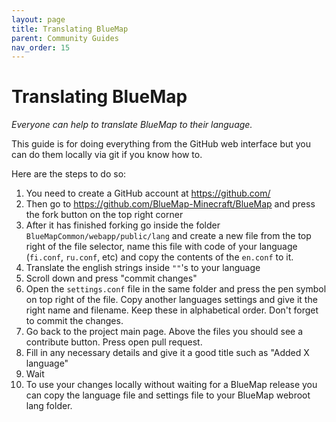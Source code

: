```yaml
---
layout: page
title: Translating BlueMap
parent: Community Guides
nav_order: 15
---
```


# Translating BlueMap

*Everyone can help to translate BlueMap to their language.*

This guide is for doing everything from the GitHub web interface but you can do them locally via git if you know how to.

Here are the steps to do so:

1. You need to create a GitHub account at <https://github.com/>
2. Then go to <https://github.com/BlueMap-Minecraft/BlueMap> and press the fork button on the top right corner
3. After it has finished forking go inside the folder `BlueMapCommon/webapp/public/lang` and create a new file from the top right of the file selector, name this file with code of your language (`fi.conf`, `ru.conf`, etc) and copy the contents of the `en.conf` to it.
4. Translate the english strings inside `""`'s to your language
5. Scroll down and press "commit changes"
6. Open the `settings.conf` file in the same folder and press the pen symbol on top right of the file. Copy another languages settings and give it the right name and filename. Keep these in alphabetical order. Don't forget to commit the changes.
7. Go back to the project main page. Above the files you should see a contribute button. Press open pull request.
8. Fill in any necessary details and give it a good title such as "Added X language"
9. Wait
10. To use your changes locally without waiting for a BlueMap release you can copy the language file and settings file to your BlueMap webroot lang folder.
